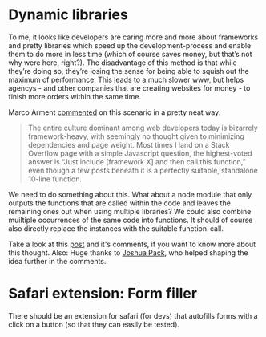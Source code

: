 # Dynamic libraries

To me, it looks like developers are caring more and more about frameworks and pretty libraries which speed up the development-process and enable them to do more in less time (which of course saves money, but that’s not why were here, right?). The disadvantage of this method is that while they’re doing so, they’re losing the sense for being able to squish out the maximum of performance. This leads to a much slower www, but helps agencys - and other companies that are creating websites for money - to finish more orders within the same time.

Marco Arment [commented](http://www.marco.org/2015/05/15/tools-are-the-problem) on this scenario in a pretty neat way:

> The entire culture dominant among web developers today is bizarrely framework-heavy, with seemingly no thought given to minimizing dependencies and page weight. Most times I land on a Stack Overflow page with a simple Javascript question, the highest-voted answer is “Just include [framework X] and then call this function,” even though a few posts beneath it is a perfectly suitable, standalone 10-line function.

We need to do something about this. What about a node module that only outputs the functions that are called within the code and leaves the remaining ones out when using multiple libraries? We could also combine muiltiple occurrences of the same code into functions. It should of course also directly replace the instances with the suitable function-call.

Take a look at this [post](http://leo.im/notes/snippets-are-the-future/) and it's comments, if you want to know more about this thought. Also: Huge thanks to [Joshua Pack](https://twitter.com/MrJoshuaPack), who helped shaping the idea further in the comments.

# Safari extension: Form filler

There should be an extension for safari (for devs) that autofills forms with a click on a button (so that they can easily be tested).
